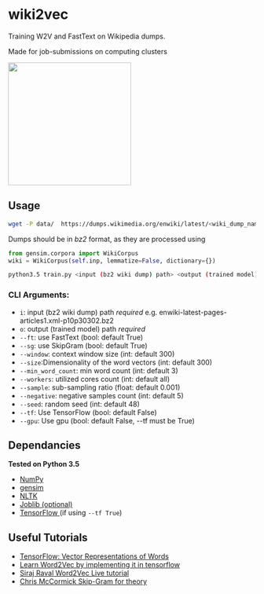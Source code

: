# wiki2vec
<p>Training W2V and FastText on Wikipedia dumps.</p>
<p>Made for job-submissions on computing clusters</p>
<p><img src="https://upload.wikimedia.org/wikipedia/en/thumb/8/80/Wikipedia-logo-v2.svg/1122px-Wikipedia-logo-v2.svg.png" width=250></p>

## Usage

```bash
wget -P data/  https://dumps.wikimedia.org/enwiki/latest/<wiki_dump_name>
```

Dumps should be in _bz2_ format, as they are processed using

```python
from gensim.corpora import WikiCorpus
wiki = WikiCorpus(self.inp, lemmatize=False, dictionary={})
```

```bash
python3.5 train.py <input (bz2 wiki dump) path> <output (trained model) path>
```
### CLI Arguments:

- `i`: input (bz2 wiki dump) path *required* e.g. enwiki-latest-pages-articles1.xml-p10p30302.bz2
- `o`: output (trained model) path *required* 
- `--ft`: use FastText (bool: default True)
- `--sg`: use SkipGram (bool: default True)
- `--window`: context window size (int: default 300)
- `--size`:Dimensionality of the word vectors (int: default 300)
- `--min_word_count`: min word count (int: default 3)
- `--workers`: utilized cores count (int: default all)
- `--sample`: sub-sampling ratio (float: default 0.001)
- `--negative`: negative samples count (int: default 5)
- `--seed`: random seed (int: default 48)
- `--tf`: Use TensorFlow (bool: default False)
- `--gpu`: Use gpu (bool: default False, --tf must be True)


## Dependancies

**Tested on Python 3.5**
- <a href="http://www.numpy.org/"> NumPy </a>
- <a href="https://radimrehurek.com/gensim/"> gensim </a>
- <a href="https://www.nltk.org/"> NLTK </a>
- <a href="https://pythonhosted.org/joblib/"> Joblib (optional)</a>
- <a href="https://www.tensorflow.org/"> TensorFlow  </a>(if using `--tf True`)

## Useful Tutorials

- <a href="https://www.tensorflow.org/tutorials/word2vec"> TensorFlow: Vector Representations of Words</a>
- <a href="https://towardsdatascience.com/learn-word2vec-by-implementing-it-in-tensorflow-45641adaf2ac">Learn Word2Vec by implementing it in tensorflow</a>
- <a href="https://youtu.be/pY9EwZ02sXU">Siraj Raval Word2Vec Live tutorial</a>
- <a href="http://mccormickml.com/2016/04/19/word2vec-tutorial-the-skip-gram-model"> Chris McCormick Skip-Gram for theory </a>

